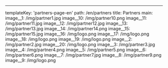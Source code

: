 ---
templateKey: 'partners-page-en'
path: /en/partners
title: Partners
main:
  image__1: /img/partner1.jpg
  image__10: /img/partner10.png
  image__11: /img/partner11.jpg
  image__12: /img/partner12.jpg
  image__13: /img/partner13.jpg
  image__14: /img/partner14.png
  image__15: /img/partner15.jpg
  image__16: /img/logo.png
  image__17: /img/logo.png
  image__18: /img/logo.png
  image__19: /img/logo.png
  image__2: /img/partner2.jpg
  image__20: /img/logo.png
  image__3: /img/partner3.jpg
  image__4: /img/partner4.png
  image__5: /img/partner5.png
  image__6: /img/partner6.png
  image__7: /img/partner7.jpg
  image__8: /img/partner9.png
  image__9: /img/logo.png